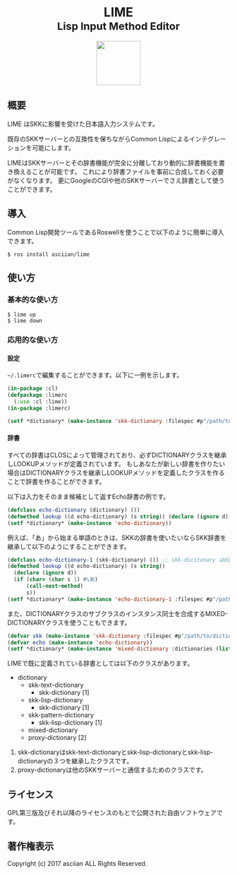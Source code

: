 <div style="text-align:center">
<h1>LIME<br><small>Lisp Input Method Editor</small></h1>
<img src="https://openclipart.org/image/2400px/svg_to_png/273616/Lime.png" height="100px"/>
</div>

## 概要

LIME はSKKに影響を受けた日本語入力システムです。

既存のSKKサーバーとの互換性を保ちながらCommon Lispによるインテグレーションを可能にします。

LIMEはSKKサーバーとその辞書機能が完全に分離しており動的に辞書機能を書き換えることが可能です。
これにより辞書ファイルを事前に合成しておく必要がなくなります。
更にGoogleのCGIや他のSKKサーバーでさえ辞書として使うことができます。

## 導入
Common Lisp開発ツールであるRoswellを使うことで以下のように簡単に導入できます。

    $ ros install asciian/lime

## 使い方

### 基本的な使い方

    $ lime up
    $ lime down

### 応用的な使い方

#### 設定

`~/.limerc`で編集することができます。以下に一例を示します。

```lisp
(in-package :cl)
(defpackage :limerc
  (:use :cl :lime))
(in-package :limerc)

(setf *dictionary* (make-instance 'skk-dictionary :filespec #p"/path/to/dictionary"))
```


#### 辞書

すべての辞書はCLOSによって管理されており、必ずDICTIONARYクラスを継承しLOOKUPメソッドが定義されています。
もしあなたが新しい辞書を作りたい場合はDICTIONARYクラスを継承しLOOKUPメソッドを定義したクラスを作ることで辞書を作ることができます。

以下は入力をそのまま候補として返すEcho辞書の例です。

```lisp
(defclass echo-dictionary (dictionary) ())
(defmethod lookup ((d echo-dictionary) (s string)) (declare (ignore d)) s)
(setf *dictionary* (make-instance 'echo-dictionary))
```

例えば、「あ」から始まる単語のときは、SKKの辞書を使いたいならSKK辞書を継承して以下のようにすることができます。

```lisp
(defclass echo-dictionary-1 (skk-dictionary) ()) ;; skk-dicitonary はdictionaryクラスのサブクラスです。
(defmethod lookup ((d echo-dictionary) (s string))
  (declare (ignore d))
  (if (char= (char s 1) #\あ)
      (call-next-method)
      s))
(setf *dictionary* (make-instance 'echo-dictionary-1 :filespec #p"/path/to/dictionary"))
```

また、DICTIONARYクラスのサブクラスのインスタンス同士を合成するMIXED-DICTIONARYクラスを使うこともできます。

```lisp
(defvar skk (make-instance 'skk-dictionary :filespec #p"/path/to/dictionary"))
(defvar echo (make-instance 'echo-dictionary))
(setf *dictionary* (make-instance 'mixed-dictionary :dictionaries (list skk echo)))
```

LIMEで既に定義されている辞書としては以下のクラスがあります。

- dictionary
    - skk-text-dictionary
        - skk-dictionary [1]
    - skk-lisp-dictionary
        - skk-dictionary [1]
    - skk-pattern-dictionary
        - skk-lisp-dictionary [1]
    - mixed-dictionary
    - proxy-dictionary [2]


1. skk-dictionaryはskk-text-dictionaryとskk-lisp-dictionaryとskk-lisp-dictionaryの３つを継承したクラスです。
2. proxy-dictionaryは他のSKKサーバーと通信するためのクラスです。

## ライセンス
GPL第三版及びそれ以降のライセンスのもとで公開された自由ソフトウェアです。

## 著作権表示
Copyright (c) 2017 asciian ALL Rights Reserved.
